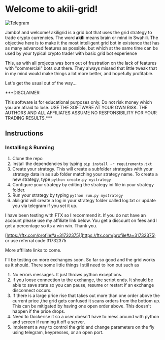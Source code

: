 # Welcome to akili-grid!

[![Telegram](https://badges.aleen42.com/src/telegram.svg)](https://t.me/+9F0CZj8emLc2YTY0)

Jambo! and welcome! akiligrid is a grid bot that uses the grid strategy to trade crypto currencies. The word **akili** means brain or mind in Swahili. The objective here is to make it the most intelligent grid bot in existence that has as many advanced features as possible, but which at the same time can be used by your typical crypto trader with basic grid bot experience

This, as with all projects was born out of frustration on the lack of features with "commercial" bots out there. They always missed that little tweak that in my mind would make things a lot more better, and hopefully profitable.

Let's get the usual out of the way...

***DISCLAIMER

This software is for educational purposes only. Do not risk money which you are afraid to lose. USE THE SOFTWARE AT YOUR OWN RISK. THE AUTHORS AND ALL AFFILIATES ASSUME NO RESPONSIBILITY FOR YOUR TRADING RESULTS.***

  

## Instructions
### Installing & Running

 1. Clone the repo 
 2. Install the dependencies by typing 
`pip install -r requirements.txt` 
 3. Create your strategy. This will create a subfolder strategies with your strategy data in as sub folder matching your strategy name. To create a new strategy, type
`python create.py mystrategy`
4. Configure your strategy by editing the strategy.ini file in your strategy folder.
5. Run your strategy by typing
`python run.py mystrategy`
6. akiligrid will create a log in your strategy folder called log.txt or update you via telegram if you set it up.

I have been testing with FTX so I recommend it. If you do not have an account please use my affiliate link below. You get a discount on fees and I get a percentage so its a win win. Thank you.

[https://ftx.com/profile#a=31732375](https://ftx.com/profile#a=31732375) or use referral code 31732375

More affiliate links to come. 
 
I'll be testing on more exchanges soon. So far so good and the grid works as it should. There some little things I still need to iron out such as
 1. No errors messages. It just throws python exceptions.
 2. If you loose connection to the exchange, the script ends. It should be able to save state so you can pause, resume or restart if an exchange disconnect occurs.
 3. If there is a large price rise that takes out more than one order above the current price ,the grid gets confused it scans orders from the bottom up. This can be mitigated by having one open order above. This doesn't happen if the price drops.
 4. Need to Dockerise it so a user doesn't have to mess around with python and screen if running it off a server.
 5. Implement a way to control the grid and change parameters on the fly using telegram, keypresses, or an open port.